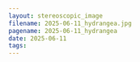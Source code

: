 ```yaml
---
layout: stereoscopic_image
filename: 2025-06-11_hydrangea.jpg
pagename: 2025-06-11_hydrangea
date: 2025-06-11
tags:
---
```

